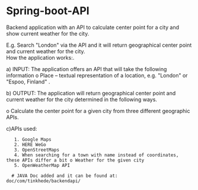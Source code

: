 # Spring-boot-API
 Backend application with an API to calculate center point for a city and show current weather for the city. 
  
  E.g. Search "London" via the API and it will return geographical center point and current weather for the city.  
 How the application works:.
 
  a) INPUT: The application offers an API that will take the following information o Place – textual representation of a location, 
   e.g. "London" or "Espoo, Finland" .
   
  b) OUTPUT: The application will return geographical center point and current weather for the city determined in the following ways.
  
  o Calculate the center point for a given city from three different geographic APIs.
  
  c)APIs used:
  
       1. Google Maps
       2. HERE WeGo 
       3. OpenStreetMaps 
       4. When searching for a town with name instead of coordinates, these APIs differ a bit o Weather for the given city
       5. OpenWeatherMap API 
       
      # JAVA Doc added and it can be found at: doc/com/tinkhede/backendapi/
